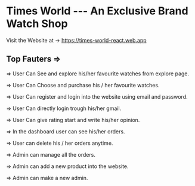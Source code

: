 # Times World --- An Exclusive Brand Watch Shop

Visit the Website at -> https://times-world-react.web.app 

## Top Fauters => 

=> User Can See and explore his/her favourite watches from explore page.

=> User Can Choose and purchase his / her favourite watches.

=> User Can register and login into the website using email and password. 

=> User Can directly login trough his/her gmail. 

=> User Can give rating start and write his/her opinion. 

=> In the dashboard user can see his/her orders.

=> User can delete his / her orders anytime. 

=> Admin can manage all the orders. 

=> Admin can add a new product into the website. 

=> Admin can make a new admin. 
